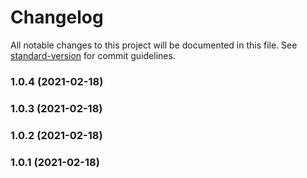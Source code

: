 # Changelog

All notable changes to this project will be documented in this file. See [standard-version](https://github.com/conventional-changelog/standard-version) for commit guidelines.

### 1.0.4 (2021-02-18)

### 1.0.3 (2021-02-18)

### 1.0.2 (2021-02-18)

### 1.0.1 (2021-02-18)
